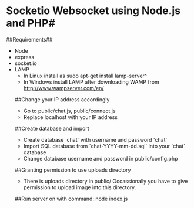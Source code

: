 # Socketio Websocket using Node.js and PHP#

##Requirements##
	<ul>
	<li> Node</li>
	<li> express </li>
	<li> socket.io </li>
	<li> LAMP 
		<ul>
	 	<li> In Linux install as sudo apt-get install lamp-server^</li>
		<li> In Windows install LAMP after downloading WAMP from http://www.wampserver.com/en/</li>
		</ul>
	</li>

##Change your IP address accordingly
<ul>
<li> Go to public/chat.js, public/connect.js</li>
<li> Replace localhost with your IP address</li>
</ul>

##Create database and import
<ul>
<li> Create database `chat` with username and password 'chat'</li>
<li> Import SQL database from `chat-YYYY-mm-dd.sql` into your `chat` database</li>
<li> Change database username and password in public/config.php</li>
</ul>

##Granting permission to use uploads directory
<ul>
<li> There is uploads directory in public/
Occassionally you have to give permission to upload image into this directory.
</li>
</ul>
 
##Run server on with command: node index.js

